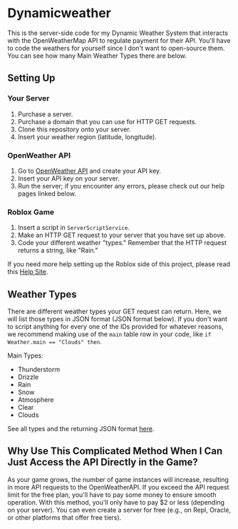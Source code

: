 # Dynamicweather

This is the server-side code for my Dynamic Weather System that interacts with the OpenWeatherMap API to regulate payment for their API. You'll have to code the weathers for yourself since I don't want to open-source them. You can see how many Main Weather Types there are below.

## Setting Up

### Your Server

1. Purchase a server.
2. Purchase a domain that you can use for HTTP GET requests.
3. Clone this repository onto your server.
4. Insert your weather region (latitude, longitude).

### OpenWeather API

1. Go to [OpenWeather API](https://openweathermap.org/api) and create your API key.
2. Insert your API key on your server.
3. Run the server; if you encounter any errors, please check out our help pages linked below.

### Roblox Game

1. Insert a script in `ServerScriptService`.
2. Make an HTTP GET request to your server that you have set up above.
3. Code your different weather "types." Remember that the HTTP request returns a string, like "Rain."

If you need more help setting up the Roblox side of this project, please read this [Help Site](#).

## Weather Types

There are different weather types your GET request can return. Here, we will list those types in JSON format (JSON format below). If you don't want to script anything for every one of the IDs provided for whatever reasons, we recommend making use of the `main` table row in your code, like `if Weather.main == "Clouds" then`.

Main Types:
- Thunderstorm
- Drizzle
- Rain
- Snow
- Atmosphere
- Clear
- Clouds

See all types and the returning JSON format [here](https://openweathermap.org/weather-conditions).

## Why Use This Complicated Method When I Can Just Access the API Directly in the Game?

As your game grows, the number of game instances will increase, resulting in more API requests to the OpenWeatherAPI. If you exceed the API request limit for the free plan, you'll have to pay some money to ensure smooth operation. With this method, you'll only have to pay $2 or less (depending on your server). You can even create a server for free (e.g., on Repl, Oracle, or other platforms that offer free tiers).


